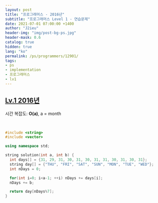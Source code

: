 ```yaml
---
layout: post
title: "프로그래머스 - 2016년"
subtitle: "프로그래머스 Level 1 - 연습문제"
date: 2021-07-01 07:00:00 +1400
author: "J2ieu"
header-img: "img/post-bg-ps.jpg"
header-mask: 0.6
catalog: true
hidden: true
lang: "ko"
permalink: /ps/programmers/12901/
tags:
- ps
- implementation
- 프로그래머스
- lv1
---
```


## [Lv.1 2016년](https://programmers.co.kr/learn/courses/30/lessons/12901)

시간 복잡도: **O(a)**, a = month

<br> 

```cpp
#include <string>
#include <vector>

using namespace std;

string solution(int a, int b) {
  int days[] = {31, 29, 31, 30, 31, 30, 31, 31, 30, 31, 30, 31};
  string day[] = {"THU", "FRI", "SAT", "SUN", "MON", "TUE", "WED"};
  int nDays = 0;

  for(int i=0; i<a-1; ++i) nDays += days[i];
  nDays += b;

  return day[nDays%7];
}
```